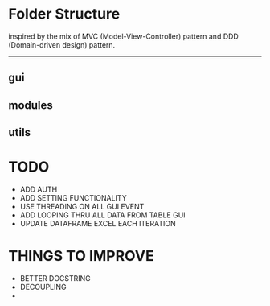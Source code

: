 # Folder Structure
inspired by the mix of MVC (Model-View-Controller) pattern and DDD (Domain-driven design) pattern.

---
## <b>gui</b>
## <b>modules</b>
## <b>utils</b>



# TODO
- ADD AUTH
- ADD SETTING FUNCTIONALITY
- USE THREADING ON ALL GUI EVENT
- ADD LOOPING THRU ALL DATA FROM TABLE GUI
- UPDATE DATAFRAME EXCEL EACH ITERATION


# THINGS TO IMPROVE
- BETTER DOCSTRING
- DECOUPLING
-